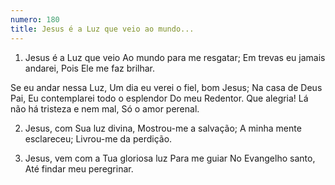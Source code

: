 ```yaml
---
numero: 180
title: Jesus é a Luz que veio ao mundo...
---
```

1. Jesus é a Luz que veio
Ao mundo para me resgatar;
Em trevas eu jamais andarei,
Pois Ele me faz brilhar.

Se eu andar nessa Luz,
Um dia eu verei o fiel, bom Jesus;
Na casa de Deus Pai,
Eu contemplarei todo o esplendor
Do meu Redentor. Que alegria!
Lá não há tristeza e nem mal,
Só o amor perenal.

2. Jesus, com Sua luz divina,
Mostrou-me a salvação;
A minha mente esclareceu;
Livrou-me da perdição.

3. Jesus, vem com a Tua gloriosa luz
Para me guiar
No Evangelho santo,
Até findar meu peregrinar.
